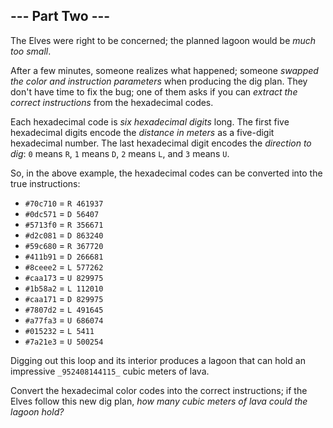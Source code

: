 ## \--- Part Two ---

The Elves were right to be concerned; the planned lagoon would be _much too small_.

After a few minutes, someone realizes what happened; someone _swapped the color and instruction parameters_ when producing the dig plan. They don't have time to fix the bug; one of them asks if you can _extract the correct instructions_ from the hexadecimal codes.

Each hexadecimal code is _six hexadecimal digits_ long. The first five hexadecimal digits encode the _distance in meters_ as a five-digit hexadecimal number. The last hexadecimal digit encodes the _direction to dig_: `0` means `R`, `1` means `D`, `2` means `L`, and `3` means `U`.

So, in the above example, the hexadecimal codes can be converted into the true instructions:

* `#70c710` \= `R 461937`
* `#0dc571` \= `D 56407`
* `#5713f0` \= `R 356671`
* `#d2c081` \= `D 863240`
* `#59c680` \= `R 367720`
* `#411b91` \= `D 266681`
* `#8ceee2` \= `L 577262`
* `#caa173` \= `U 829975`
* `#1b58a2` \= `L 112010`
* `#caa171` \= `D 829975`
* `#7807d2` \= `L 491645`
* `#a77fa3` \= `U 686074`
* `#015232` \= `L 5411`
* `#7a21e3` \= `U 500254`

Digging out this loop and its interior produces a lagoon that can hold an impressive `_952408144115_` cubic meters of lava.

Convert the hexadecimal color codes into the correct instructions; if the Elves follow this new dig plan, _how many cubic meters of lava could the lagoon hold?_